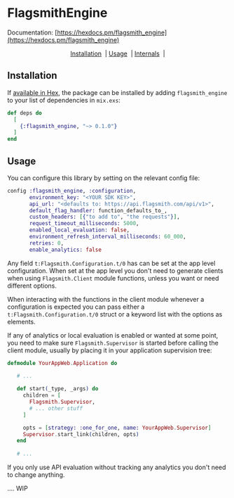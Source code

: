 # FlagsmithEngine

Documentation: [https://hexdocs.pm/flagsmith_engine](https://hexdocs.pm/flagsmith_engine)

<div align="center">
     <a href="#installation">Installation</a><span>&nbsp; |</span>
     <a href="#usage">Usage</a><span>&nbsp; |</span>
     <a href="#internals">Internals</a><span>&nbsp; |</span>
</div>

## Installation

If [available in Hex](https://hex.pm/docs/publish), the package can be installed
by adding `flagsmith_engine` to your list of dependencies in `mix.exs`:

```elixir
def deps do
  [
    {:flagsmith_engine, "~> 0.1.0"}
  ]
end
```

## Usage

You can configure this library by setting on the relevant config file:

```elixir
config :flagsmith_engine, :configuration,
       environment_key: "<YOUR SDK KEY>",
       api_url: "<defaults to: https://api.flagsmith.com/api/v1>",
       default_flag_handler: function_defaults_to_,
       custom_headers: [{"to add to", "the requests"}],
       request_timeout_milliseconds: 5000,
       enabled_local_evaluation: false,
       environment_refresh_interval_milliseconds: 60_000,
       retries: 0,
       enable_analytics: false
```

Any field `t:Flagsmith.Configuration.t/0` has can be set at the app level configuration.
When set at the app level you don't need to generate clients when using `Flagsmith.Client` module functions, unless you want or need different options.

When interacting with the functions in the client module whenever a configuration is expected you can pass either a `t:Flagsmith.Configuration.t/0` struct or a keyword list with the options as elements.

If any of analytics or local evaluation is enabled or wanted at some point, you need to make sure `Flagsmith.Supervisor` is started before calling the client module, usually by placing it in your application supervision tree:

```elixir
defmodule YourAppWeb.Application do

   # ...
   
   def start(_type, _args) do
     children = [
       Flagsmith.Supervisor,
       # ... other stuff
     ]

     opts = [strategy: :one_for_one, name: YourAppWeb.Supervisor]
     Supervisor.start_link(children, opts)
   end
  
   # ...
```

If you only use API evaluation without tracking any analytics you don't need to change anything.


.... WIP
